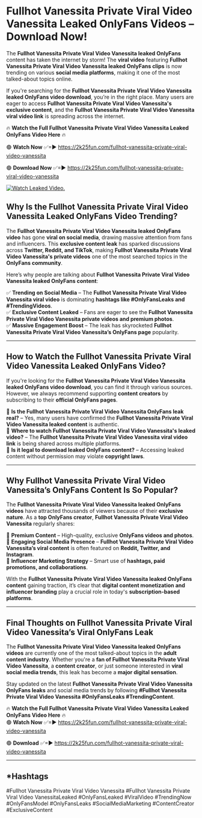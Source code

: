 # Fullhot Vanessita Private Viral Video Vanessita Leaked OnlyFans Videos – Download Now!

The **Fullhot Vanessita Private Viral Video Vanessita leaked OnlyFans** content has taken the internet by storm! The **viral video** featuring **Fullhot Vanessita Private Viral Video Vanessita leaked OnlyFans clips** is now trending on various **social media platforms**, making it one of the most talked-about topics online.  

If you're searching for the **Fullhot Vanessita Private Viral Video Vanessita leaked OnlyFans video download**, you’re in the right place. Many users are eager to access **Fullhot Vanessita Private Viral Video Vanessita's exclusive content**, and the **Fullhot Vanessita Private Viral Video Vanessita viral video link** is spreading across the internet.  

🔥 **Watch the Full Fullhot Vanessita Private Viral Video Vanessita Leaked OnlyFans Video Here** 🔥  

🟢 **Watch Now** ✅=► https://2k25fun.com/fullhot-vanessita-private-viral-video-vanessita

🟢 **Download Now** ✅=► https://2k25fun.com/fullhot-vanessita-private-viral-video-vanessita

[![Watch Leaked Video.](https://miro.medium.com/v2/resize:fit:828/format:webp/1*cilzJN44JGOrTw9NJCrNHA.gif "Watch Leaked Video")](https://2k25fun.com/fullhot-vanessita-private-viral-video-vanessita)

## **Why Is the Fullhot Vanessita Private Viral Video Vanessita Leaked OnlyFans Video Trending?**  

The **Fullhot Vanessita Private Viral Video Vanessita leaked OnlyFans video** has gone **viral on social media**, drawing massive attention from fans and influencers. This **exclusive content leak** has sparked discussions across **Twitter, Reddit, and TikTok**, making **Fullhot Vanessita Private Viral Video Vanessita's private videos** one of the most searched topics in the **OnlyFans community**.  

Here’s why people are talking about **Fullhot Vanessita Private Viral Video Vanessita leaked OnlyFans content**:  

✅ **Trending on Social Media** – The **Fullhot Vanessita Private Viral Video Vanessita viral video** is dominating **hashtags like #OnlyFansLeaks and #TrendingVideos**.  
✅ **Exclusive Content Leaked** – Fans are eager to see the **Fullhot Vanessita Private Viral Video Vanessita private videos and premium photos**.  
✅ **Massive Engagement Boost** – The leak has skyrocketed **Fullhot Vanessita Private Viral Video Vanessita’s OnlyFans page** popularity.  

---

## **How to Watch the Fullhot Vanessita Private Viral Video Vanessita Leaked OnlyFans Video?**  

If you're looking for the **Fullhot Vanessita Private Viral Video Vanessita leaked OnlyFans video download**, you can find it through various sources. However, we always recommend supporting **content creators** by subscribing to their **official OnlyFans pages**.  

🔹 **Is the Fullhot Vanessita Private Viral Video Vanessita OnlyFans leak real?** – Yes, many users have confirmed the **Fullhot Vanessita Private Viral Video Vanessita leaked content** is authentic.  
🔹 **Where to watch Fullhot Vanessita Private Viral Video Vanessita's leaked video?** – The **Fullhot Vanessita Private Viral Video Vanessita viral video link** is being shared across multiple platforms.  
🔹 **Is it legal to download leaked OnlyFans content?** – Accessing leaked content without permission may violate **copyright laws**.  

---

## **Why Fullhot Vanessita Private Viral Video Vanessita’s OnlyFans Content Is So Popular?**  

The **Fullhot Vanessita Private Viral Video Vanessita leaked OnlyFans videos** have attracted thousands of viewers because of their **exclusive nature**. As a **top OnlyFans creator**, **Fullhot Vanessita Private Viral Video Vanessita** regularly shares:  

📌 **Premium Content** – High-quality, exclusive **OnlyFans videos and photos**.  
📌 **Engaging Social Media Presence** – **Fullhot Vanessita Private Viral Video Vanessita’s viral content** is often featured on **Reddit, Twitter, and Instagram**.  
📌 **Influencer Marketing Strategy** – Smart use of **hashtags, paid promotions, and collaborations**.  

With the **Fullhot Vanessita Private Viral Video Vanessita leaked OnlyFans content** gaining traction, it’s clear that **digital content monetization and influencer branding** play a crucial role in today's **subscription-based platforms**.  

---

## **Final Thoughts on Fullhot Vanessita Private Viral Video Vanessita’s Viral OnlyFans Leak**  

The **Fullhot Vanessita Private Viral Video Vanessita leaked OnlyFans videos** are currently one of the most talked-about topics in the **adult content industry**. Whether you're a **fan of Fullhot Vanessita Private Viral Video Vanessita**, a **content creator**, or just someone interested in **viral social media trends**, this leak has become a **major digital sensation**.  

Stay updated on the latest **Fullhot Vanessita Private Viral Video Vanessita OnlyFans leaks** and social media trends by following **#Fullhot Vanessita Private Viral Video Vanessita #OnlyFansLeaks #TrendingContent**.  

🔥 **Watch the Full Fullhot Vanessita Private Viral Video Vanessita Leaked OnlyFans Video Here** 🔥  
🟢 **Watch Now** ✅=► https://2k25fun.com/fullhot-vanessita-private-viral-video-vanessita

🟢 **Download** ✅=► https://2k25fun.com/fullhot-vanessita-private-viral-video-vanessita

---

## *Hashtags
#Fullhot Vanessita Private Viral Video Vanessita #Fullhot Vanessita Private Viral Video VanessitaLeaked #OnlyFansLeaked #ViralVideo #TrendingNow #OnlyFansModel #OnlyFansLeaks #SocialMediaMarketing #ContentCreator #ExclusiveContent  